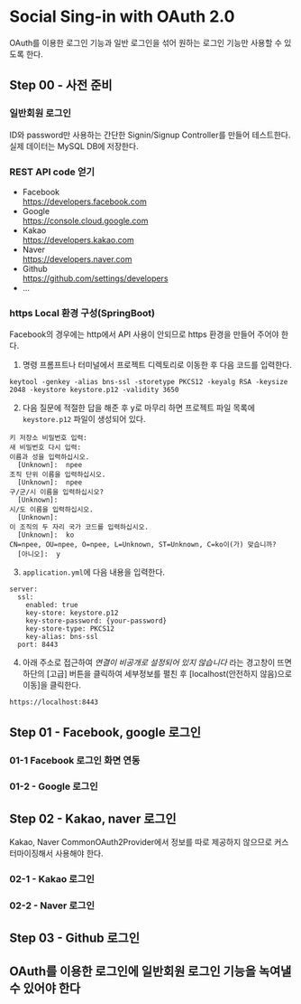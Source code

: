 # Social Sing-in with OAuth 2.0
OAuth를 이용한 로그인 기능과 일반 로그인을 섞어 원하는 로그인 기능만 사용할 수 있도록 한다.
## Step 00 - 사전 준비
### 일반회원 로그인
ID와 password만 사용하는 간단한 Signin/Signup Controller를 만들어 테스트한다.
실제 데이터는 MySQL DB에 저장한다.
### REST API code 얻기
- Facebook  
https://developers.facebook.com
- Google  
https://console.cloud.google.com
- Kakao  
https://developers.kakao.com
- Naver  
https://developers.naver.com
- Github  
https://github.com/settings/developers
- ...

### https Local 환경 구성(SpringBoot)
Facebook의 경우에는 http에서 API 사용이 안되므로 https 환경을 만들어 주어야 한다.
1. 명령 프롬프트나 터미널에서 프로젝트 디렉토리로 이동한 후 다음 코드를 입력한다.
```$xslt
keytool -genkey -alias bns-ssl -storetype PKCS12 -keyalg RSA -keysize 2048 -keystore keystore.p12 -validity 3650
```
2. 다음 질문에 적절한 답을 해준 후 y로 마무리 하면 프로젝트 파일 목록에 `keystore.p12` 파일이 생성되어 있다.

```$xslt
키 저장소 비밀번호 입력:
새 비밀번호 다시 입력:
이름과 성을 입력하십시오.
  [Unknown]:  npee
조직 단위 이름을 입력하십시오.
  [Unknown]:  npee
구/군/시 이름을 입력하십시오?
  [Unknown]:
시/도 이름을 입력하십시오.
  [Unknown]:
이 조직의 두 자리 국가 코드를 입력하십시오.
  [Unknown]:  ko
CN=npee, OU=npee, O=npee, L=Unknown, ST=Unknown, C=ko이(가) 맞습니까?
  [아니오]:  y

```
3. `application.yml`에 다음 내용을 입력한다.
```$xslt
server:
  ssl:
    enabled: true
    key-store: keystore.p12
    key-store-password: {your-password}
    key-store-type: PKCS12
    key-alias: bns-ssl
  port: 8443
```
4. 아래 주소로 접근하여 *연결이 비공개로 설정되어 있지 않습니다* 라는 경고창이 뜨면 하단의 [고급] 버튼을 클릭하여 세부정보를 펼친 후 [localhost(안전하지 않음)으로 이동]을 클릭한다.
```$xslt
https://localhost:8443
```
## Step 01 - Facebook, google 로그인
### 01-1 Facebook 로그인 화면 연동
### 01-2 - Google 로그인
## Step 02 - Kakao, naver 로그인
Kakao, Naver CommonOAuth2Provider에서 정보를 따로 제공하지 않으므로 커스터마이징해서 사용해야 한다.
### 02-1 - Kakao 로그인
### 02-2 - Naver 로그인
## Step 03 - Github 로그인
## OAuth를 이용한 로그인에 일반회원 로그인 기능을 녹여낼 수 있어야 한다